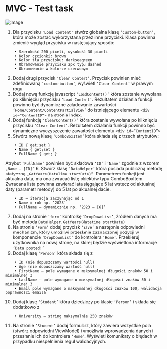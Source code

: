 # MVC - Test task
![image](https://github.com/user-attachments/assets/a56db7b2-0b0d-4fe0-a21f-7ed6f6b6da55)

1. Dla przycisku `'Load Content'` stwórz globalna klasę `‘custom-button’`, która może zostać wykorzystana przez inne przyciski. Klasa powinna zmienić wygląd przycisku w następujący sposób:
```
    • Szerokość 200 pixeli, wysokość 30 pixeli
    • Kolor czcionki: brown
    • Kolor tła przycisku: darkseagreen
    • Obramowanie przycisku 2px typu dashed  
    • Obramowanie w kolorze czerwonym
```
2. Dodaj drugi przycisk `‘Clear Content’`. Przycisk powinien mieć zdefiniowaną `‘custom-button’`, wyświetl `‘Clear Content’` w prawym rogu
3. Dodaj nową funkcję javascript `‘LoadContent()’` która zostanie wywołana po kliknięciu przycisku `‘Load Content’`.  Rezultatem działania funkcji powinno być dynamiczne załadowanie zawartości `‘Home/Content/ContentPartialView’` do istniejącego elementu `<div id=”ContentID”>` na stronie Index. 
4. Dodaj funkcję `‘ClearContent()’` która zostanie wywołana po kliknięciu przycisku `‘Clear Content’`. Rezultatem działania funkcji powinno być dynamiczne wyczyszczenie zawartości elementu `<div id=”ContentID”>`
5. Stwórz nową klasę `‘ComboBoxItem’` która składa się z trzech atrybutów:
```
    • ID { get;set }
    • Name { get;set }
    • FullName { get; }
```
Atrybut `‘FullName’` powinien być składowa `‘ID’` i `‘Name’` zgodnie z wzorem `„Name – [ID]”`
6. Stwórz klasę `‘DataHelper’` która posiada publiczną metodę statyczną `„GetYears(DateTime startDate)”`. Parametrem funkcji jest aktualna data, ma ona zwracać listę obiektów typu ComboBoxItem. Zwracana lista powinna zawierać lata sięgające 5 lat wstecz od aktualnej daty (parametr metody) do 5 lat po aktualnej dacie.
```
    • ID – iteracja zaczynając od 1
    • Name = rok np. ‘2023’ 
    • FullName – dynamicznie np. ‘2023 – [6]’
```
7. Dodaj na stronie `‘form’` kontrolkę `‘DropDownList’`, źródłem danych ma być metoda `DataHelper.GetYears(datetime startDate)`
8. Na stronie `‘Form’` dodaj przycisk `‘Save’` a następnie odpowiedni mechanizm, który umożliwi przesłanie zaznaczonej pozycji w komponencie `‘DropDownList’` do kontrolera `‘Home’`. Przekieruj użytkownika na nową stronę, na której będzie wyświetlona informacje `‘Data posted!’`
9. Dodaj klasę `‘Person’` która składa się z
```
    • ID (nie dopuszczamy wartości null)
    • Age (nie dopuszczamy wartość null)
    • FirstName – pole wymagane o maksymalnej długości znaków 50 i minimalnej 3
    • LastName – pole wymagane o maksymalnej długości znaków 50 i minimalnej 3
    • Email pole wymagane o maksymalnej długości znaków 100, walidacja poprawności emaila
```
10. Dodaj klasę `‘Student’` która dziedziczy po klasie `‘Person’` i składa się dodatkowo z 
```
    • University – string maksymalnie 250 znaków
```
11. Na stronie `‘Student’` dodaj formularz, który zawiera wszystkie pola (stwórz odpowiedni ViewModel) i umożliwia wprowadzenia danych i przesłanie ich do kontrolera `‘Home’`. Wyświetl komunikaty o błędach w przypadku niespełnienia reguł walidacyjnych. 
